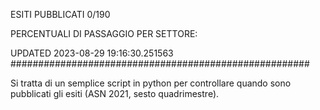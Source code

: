ESITI PUBBLICATI 0/190 

PERCENTUALI DI PASSAGGIO PER SETTORE:

UPDATED 2023-08-29 19:16:30.251563
###################################################### 

Si tratta di un semplice script in python per controllare quando sono pubblicati gli esiti (ASN 2021, sesto quadrimestre).

